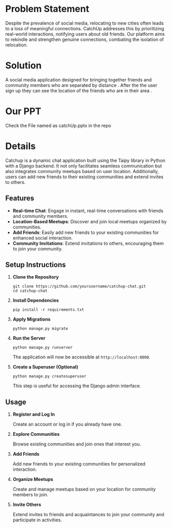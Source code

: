 # Problem Statement

Despite the prevalence of social media, relocating to new cities often leads to a loss of meaningful connections. CatchUp addresses this by prioritizing real-world interactions, notifying users about old friends. Our platform aims to rekindle and strengthen genuine connections, combating the isolation of relocation.

# Solution

A social media application designed for bringing together friends and community members who are separated by distance . After the the user sign up they can see the location of the friends who are in their area .

# Our PPT

Check the File named as catchUp.pptx in the repo

# Details

Catchup is a dynamic chat application built using the Taipy library in Python with a Django backend. It not only facilitates seamless communication but also integrates community meetups based on user location. Additionally, users can add new friends to their existing communities and extend invites to others.

## Features

- **Real-time Chat**: Engage in instant, real-time conversations with friends and community members.
- **Location-Based Meetups**: Discover and join local meetups organized by communities.
- **Add Friends**: Easily add new friends to your existing communities for enhanced social interaction.
- **Community Invitations**: Extend invitations to others, encouraging them to join your community.

## Setup Instructions

1. **Clone the Repository**

   ```
   git clone https://github.com/yourusername/catchup-chat.git
   cd catchup-chat
   ```

2. **Install Dependencies**

   ```
   pip install -r requirements.txt
   ```

3. **Apply Migrations**

   ```
   python manage.py migrate
   ```

4. **Run the Server**

   ```
   python manage.py runserver
   ```

   The application will now be accessible at `http://localhost:8000`.

5. **Create a Superuser (Optional)**

   ```
   python manage.py createsuperuser
   ```

   This step is useful for accessing the Django admin interface.

## Usage

1. **Register and Log In**

   Create an account or log in if you already have one.

2. **Explore Communities**

   Browse existing communities and join ones that interest you.

3. **Add Friends**

   Add new friends to your existing communities for personalized interaction.

4. **Organize Meetups**

   Create and manage meetups based on your location for community members to join.

5. **Invite Others**

   Extend invites to friends and acquaintances to join your community and participate in activities.
